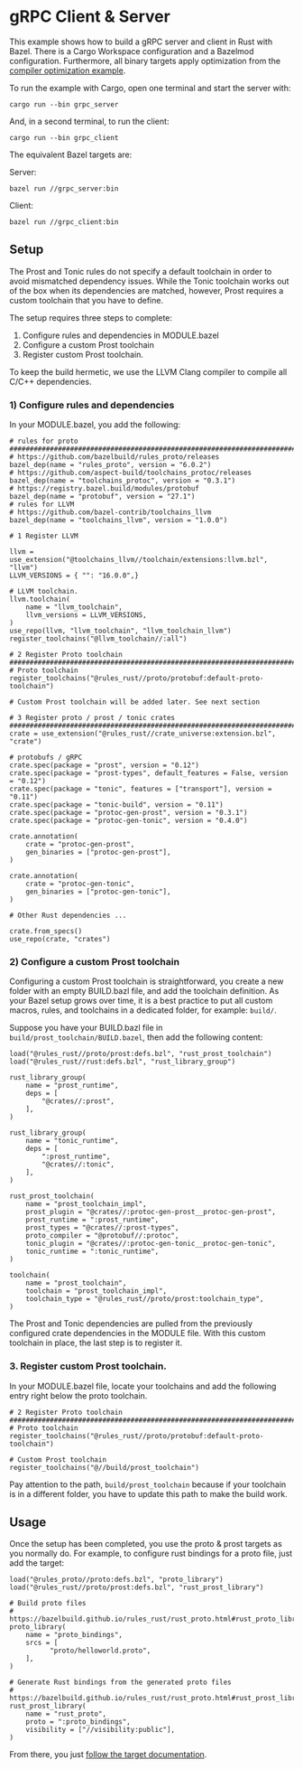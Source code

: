 # gRPC Client & Server

This example shows how to build a gRPC server and client in Rust with Bazel.
There is a Cargo Workspace configuration and a Bazelmod configuration. Furthermore,
all binary targets apply optimization from the [compiler optimization example](../03-comp-opt). 

To run the example with Cargo, open one terminal and start the server with:

`
cargo run --bin grpc_server
`

And, in a second terminal, to run the client:

`
cargo run --bin grpc_client
`

The equivalent Bazel targets are:

Server:

`bazel run //grpc_server:bin`

Client:

`bazel run //grpc_client:bin`

## Setup

The Prost and Tonic rules do not specify a default toolchain in order to avoid mismatched dependency issues. 
While the Tonic toolchain works out of the box when its dependencies are matched, however,
Prost requires a custom toolchain that you have to define.

The setup requires three steps to complete: 
1. Configure rules and dependencies in MODULE.bazel
2. Configure a custom Prost toolchain
3. Register custom Prost toolchain.

To keep the build hermetic, we use the LLVM Clang compiler to compile all C/C++ dependencies. 

### 1) Configure rules and dependencies

In your MODULE.bazel, you add the following:

```starlark
# rules for proto
###############################################################################
# https://github.com/bazelbuild/rules_proto/releases
bazel_dep(name = "rules_proto", version = "6.0.2")
# https://github.com/aspect-build/toolchains_protoc/releases
bazel_dep(name = "toolchains_protoc", version = "0.3.1")
# https://registry.bazel.build/modules/protobuf
bazel_dep(name = "protobuf", version = "27.1")
# rules for LLVM 
# https://github.com/bazel-contrib/toolchains_llvm
bazel_dep(name = "toolchains_llvm", version = "1.0.0")

# 1 Register LLVM 
  
llvm = use_extension("@toolchains_llvm//toolchain/extensions:llvm.bzl", "llvm")
LLVM_VERSIONS = { "": "16.0.0",}

# LLVM toolchain.
llvm.toolchain(
    name = "llvm_toolchain",
    llvm_versions = LLVM_VERSIONS,
)
use_repo(llvm, "llvm_toolchain", "llvm_toolchain_llvm")
register_toolchains("@llvm_toolchain//:all")

# 2 Register Proto toolchain 
###############################################################################
# Proto toolchain
register_toolchains("@rules_rust//proto/protobuf:default-proto-toolchain")

# Custom Prost toolchain will be added later. See next section

# 3 Register proto / prost / tonic crates 
###############################################################################
crate = use_extension("@rules_rust//crate_universe:extension.bzl", "crate")

# protobufs / gRPC
crate.spec(package = "prost", version = "0.12")
crate.spec(package = "prost-types", default_features = False, version = "0.12")
crate.spec(package = "tonic", features = ["transport"], version = "0.11")
crate.spec(package = "tonic-build", version = "0.11")
crate.spec(package = "protoc-gen-prost", version = "0.3.1")
crate.spec(package = "protoc-gen-tonic", version = "0.4.0")

crate.annotation(
    crate = "protoc-gen-prost",
    gen_binaries = ["protoc-gen-prost"],
)

crate.annotation(   
    crate = "protoc-gen-tonic",   
    gen_binaries = ["protoc-gen-tonic"],
)

# Other Rust dependencies ... 

crate.from_specs()
use_repo(crate, "crates")
```

### 2) Configure a custom Prost toolchain

Configuring a custom Prost toolchain is straightforward, you create a new folder with an empty BUILD.bazl file, and add
the toolchain definition.
As your Bazel setup grows over time, it is a best practice to put all custom macros, rules, and toolchains in a
dedicated folder, for example: `build/`.

Suppose you have your BUILD.bazl file in `build/prost_toolchain/BUILD.bazel`, then add the following content:

```starlark
load("@rules_rust//proto/prost:defs.bzl", "rust_prost_toolchain")
load("@rules_rust//rust:defs.bzl", "rust_library_group")

rust_library_group(
    name = "prost_runtime",
    deps = [
        "@crates//:prost",
    ],
)

rust_library_group(
    name = "tonic_runtime",
    deps = [
        ":prost_runtime",
        "@crates//:tonic",
    ],
)

rust_prost_toolchain(
    name = "prost_toolchain_impl",
    prost_plugin = "@crates//:protoc-gen-prost__protoc-gen-prost",
    prost_runtime = ":prost_runtime",
    prost_types = "@crates//:prost-types",
    proto_compiler = "@protobuf//:protoc",
    tonic_plugin = "@crates//:protoc-gen-tonic__protoc-gen-tonic",
    tonic_runtime = ":tonic_runtime",
)

toolchain(
    name = "prost_toolchain",
    toolchain = "prost_toolchain_impl",
    toolchain_type = "@rules_rust//proto/prost:toolchain_type",
)
```

The Prost and Tonic dependencies are pulled from the previously configured
crate dependencies in the MODULE file. With this custom toolchain in place, the last step is to register it.

### 3. Register custom Prost toolchain.

In your MODULE.bazel file, locate your toolchains and add the following entry right below the proto toolchain.

```starlark
# 2 Register Proto toolchain 
###############################################################################
# Proto toolchain
register_toolchains("@rules_rust//proto/protobuf:default-proto-toolchain")

# Custom Prost toolchain
register_toolchains("@//build/prost_toolchain")
```

Pay attention to the path, `build/prost_toolchain` because if your toolchain
is in a different folder, you have to update this path to make the build work.

## Usage

Once the setup has been completed, you use the proto & prost targets as you normally do. For example, to configure rust
bindings for a proto file, just add the target:

```starlark
load("@rules_proto//proto:defs.bzl", "proto_library")
load("@rules_rust//proto/prost:defs.bzl", "rust_prost_library")

# Build proto files
# https://bazelbuild.github.io/rules_rust/rust_proto.html#rust_proto_library
proto_library(
    name = "proto_bindings",
    srcs = [
          "proto/helloworld.proto",
    ],
)

# Generate Rust bindings from the generated proto files
# https://bazelbuild.github.io/rules_rust/rust_proto.html#rust_prost_library
rust_prost_library(
    name = "rust_proto",
    proto = ":proto_bindings",
    visibility = ["//visibility:public"],
)
```

From there, you
just [follow the target documentation](https://bazelbuild.github.io/rules_rust/rust_proto.html#rust_proto_library).
